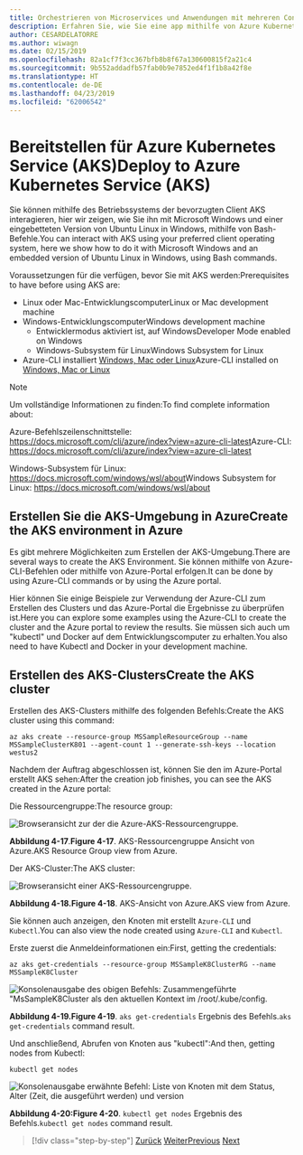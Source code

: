 ```yaml
---
title: Orchestrieren von Microservices und Anwendungen mit mehreren Containern für hohe Skalierbarkeit und Verfügbarkeit
description: Erfahren Sie, wie Sie eine app mithilfe von Azure Kubernetes Service bereitstellen.
author: CESARDELATORRE
ms.author: wiwagn
ms.date: 02/15/2019
ms.openlocfilehash: 82a1cf7f3cc367bfb8b8f67a130600815f2a21c4
ms.sourcegitcommit: 9b552addadfb57fab0b9e7852ed4f1f1b8a42f8e
ms.translationtype: HT
ms.contentlocale: de-DE
ms.lasthandoff: 04/23/2019
ms.locfileid: "62006542"
---
```

# <a name="deploy-to-azure-kubernetes-service-aks"></a><span data-ttu-id="1efbd-103">Bereitstellen für Azure Kubernetes Service (AKS)</span><span class="sxs-lookup"><span data-stu-id="1efbd-103">Deploy to Azure Kubernetes Service (AKS)</span></span>

<span data-ttu-id="1efbd-104">Sie können mithilfe des Betriebssystems der bevorzugten Client AKS interagieren, hier wir zeigen, wie Sie ihn mit Microsoft Windows und einer eingebetteten Version von Ubuntu Linux in Windows, mithilfe von Bash-Befehle.</span><span class="sxs-lookup"><span data-stu-id="1efbd-104">You can interact with AKS using your preferred client operating system, here we show how to do it with Microsoft Windows and an embedded version of Ubuntu Linux in Windows, using Bash commands.</span></span>

<span data-ttu-id="1efbd-105">Voraussetzungen für die verfügen, bevor Sie mit AKS werden:</span><span class="sxs-lookup"><span data-stu-id="1efbd-105">Prerequisites to have before using AKS are:</span></span>

- <span data-ttu-id="1efbd-106">Linux oder Mac-Entwicklungscomputer</span><span class="sxs-lookup"><span data-stu-id="1efbd-106">Linux or Mac development machine</span></span>
- <span data-ttu-id="1efbd-107">Windows-Entwicklungscomputer</span><span class="sxs-lookup"><span data-stu-id="1efbd-107">Windows development machine</span></span>
  - <span data-ttu-id="1efbd-108">Entwicklermodus aktiviert ist, auf Windows</span><span class="sxs-lookup"><span data-stu-id="1efbd-108">Developer Mode enabled on Windows</span></span>
  - <span data-ttu-id="1efbd-109">Windows-Subsystem für Linux</span><span class="sxs-lookup"><span data-stu-id="1efbd-109">Windows Subsystem for Linux</span></span>
- <span data-ttu-id="1efbd-110">Azure-CLI installiert [Windows, Mac oder Linux](https://docs.microsoft.com/cli/azure/install-azure-cli?view=azure-cli-latest)</span><span class="sxs-lookup"><span data-stu-id="1efbd-110">Azure-CLI installed on [Windows, Mac or Linux](https://docs.microsoft.com/cli/azure/install-azure-cli?view=azure-cli-latest)</span></span>

> [!NOTE]
> <span data-ttu-id="1efbd-111">Um vollständige Informationen zu finden:</span><span class="sxs-lookup"><span data-stu-id="1efbd-111">To find complete information about:</span></span>
>
> <span data-ttu-id="1efbd-112">Azure-Befehlszeilenschnittstelle: <https://docs.microsoft.com/cli/azure/index?view=azure-cli-latest></span><span class="sxs-lookup"><span data-stu-id="1efbd-112">Azure-CLI: <https://docs.microsoft.com/cli/azure/index?view=azure-cli-latest></span></span>
>
> <span data-ttu-id="1efbd-113">Windows-Subsystem für Linux: <https://docs.microsoft.com/windows/wsl/about></span><span class="sxs-lookup"><span data-stu-id="1efbd-113">Windows Subsystem for Linux: <https://docs.microsoft.com/windows/wsl/about></span></span>

## <a name="create-the-aks-environment-in-azure"></a><span data-ttu-id="1efbd-114">Erstellen Sie die AKS-Umgebung in Azure</span><span class="sxs-lookup"><span data-stu-id="1efbd-114">Create the AKS environment in Azure</span></span>

<span data-ttu-id="1efbd-115">Es gibt mehrere Möglichkeiten zum Erstellen der AKS-Umgebung.</span><span class="sxs-lookup"><span data-stu-id="1efbd-115">There are several ways to create the AKS Environment.</span></span> <span data-ttu-id="1efbd-116">Sie können mithilfe von Azure-CLI-Befehlen oder mithilfe von Azure-Portal erfolgen.</span><span class="sxs-lookup"><span data-stu-id="1efbd-116">It can be done by using Azure-CLI commands or by using the Azure portal.</span></span>

<span data-ttu-id="1efbd-117">Hier können Sie einige Beispiele zur Verwendung der Azure-CLI zum Erstellen des Clusters und das Azure-Portal die Ergebnisse zu überprüfen ist.</span><span class="sxs-lookup"><span data-stu-id="1efbd-117">Here you can explore some examples using the Azure-CLI to create the cluster and the Azure portal to review the results.</span></span> <span data-ttu-id="1efbd-118">Sie müssen sich auch um "kubectl" und Docker auf dem Entwicklungscomputer zu erhalten.</span><span class="sxs-lookup"><span data-stu-id="1efbd-118">You also need to have Kubectl and Docker in your development machine.</span></span>  

## <a name="create-the-aks-cluster"></a><span data-ttu-id="1efbd-119">Erstellen des AKS-Clusters</span><span class="sxs-lookup"><span data-stu-id="1efbd-119">Create the AKS cluster</span></span>

<span data-ttu-id="1efbd-120">Erstellen des AKS-Clusters mithilfe des folgenden Befehls:</span><span class="sxs-lookup"><span data-stu-id="1efbd-120">Create the AKS cluster using this command:</span></span>

```console
az aks create --resource-group MSSampleResourceGroup --name MSSampleClusterK801 --agent-count 1 --generate-ssh-keys --location westus2
```

<span data-ttu-id="1efbd-121">Nachdem der Auftrag abgeschlossen ist, können Sie den im Azure-Portal erstellt AKS sehen:</span><span class="sxs-lookup"><span data-stu-id="1efbd-121">After the creation job finishes, you can see the AKS created in the Azure portal:</span></span>

<span data-ttu-id="1efbd-122">Die Ressourcengruppe:</span><span class="sxs-lookup"><span data-stu-id="1efbd-122">The resource group:</span></span>

![Browseransicht zur der die Azure-AKS-Ressourcengruppe.](media/aks-resource-group-view.png)

<span data-ttu-id="1efbd-124">**Abbildung 4-17**.</span><span class="sxs-lookup"><span data-stu-id="1efbd-124">**Figure 4-17**.</span></span> <span data-ttu-id="1efbd-125">AKS-Ressourcengruppe Ansicht von Azure.</span><span class="sxs-lookup"><span data-stu-id="1efbd-125">AKS Resource Group view from Azure.</span></span>

<span data-ttu-id="1efbd-126">Der AKS-Cluster:</span><span class="sxs-lookup"><span data-stu-id="1efbd-126">The AKS cluster:</span></span>

![Browseransicht einer AKS-Ressourcengruppe.](media/aks-cluster-view.png)

<span data-ttu-id="1efbd-128">**Abbildung 4-18.**</span><span class="sxs-lookup"><span data-stu-id="1efbd-128">**Figure 4-18**.</span></span> <span data-ttu-id="1efbd-129">AKS-Ansicht von Azure.</span><span class="sxs-lookup"><span data-stu-id="1efbd-129">AKS view from Azure.</span></span>

<span data-ttu-id="1efbd-130">Sie können auch anzeigen, den Knoten mit erstellt `Azure-CLI` und `Kubectl`.</span><span class="sxs-lookup"><span data-stu-id="1efbd-130">You can also view the node created using `Azure-CLI` and `Kubectl`.</span></span>

<span data-ttu-id="1efbd-131">Erste zuerst die Anmeldeinformationen ein:</span><span class="sxs-lookup"><span data-stu-id="1efbd-131">First, getting the credentials:</span></span>

```console
az aks get-credentials --resource-group MSSampleK8ClusterRG --name MSSampleK8Cluster
```

![Konsolenausgabe des obigen Befehls: Zusammengeführte "MsSampleK8Cluster als den aktuellen Kontext im /root/.kube/config.](media/get-credentials-command-result.png)

<span data-ttu-id="1efbd-133">**Abbildung 4-19.**</span><span class="sxs-lookup"><span data-stu-id="1efbd-133">**Figure 4-19**.</span></span> <span data-ttu-id="1efbd-134">`aks get-credentials` Ergebnis des Befehls.</span><span class="sxs-lookup"><span data-stu-id="1efbd-134">`aks get-credentials` command result.</span></span>

<span data-ttu-id="1efbd-135">Und anschließend, Abrufen von Knoten aus "kubectl":</span><span class="sxs-lookup"><span data-stu-id="1efbd-135">And then, getting nodes from Kubectl:</span></span>

```console
kubectl get nodes
```

![Konsolenausgabe erwähnte Befehl: Liste von Knoten mit dem Status, Alter (Zeit, die ausgeführt werden) und version](media/kubectl-get-nodes-command-result.png)

<span data-ttu-id="1efbd-137">**Abbildung 4-20:**</span><span class="sxs-lookup"><span data-stu-id="1efbd-137">**Figure 4-20**.</span></span> <span data-ttu-id="1efbd-138">`kubectl get nodes` Ergebnis des Befehls.</span><span class="sxs-lookup"><span data-stu-id="1efbd-138">`kubectl get nodes` command result.</span></span>

>[!div class="step-by-step"]
><span data-ttu-id="1efbd-139">[Zurück](orchestrate-high-scalability-availability.md)
>[Weiter](docker-apps-development-environment.md)</span><span class="sxs-lookup"><span data-stu-id="1efbd-139">[Previous](orchestrate-high-scalability-availability.md)
[Next](docker-apps-development-environment.md)</span></span>
